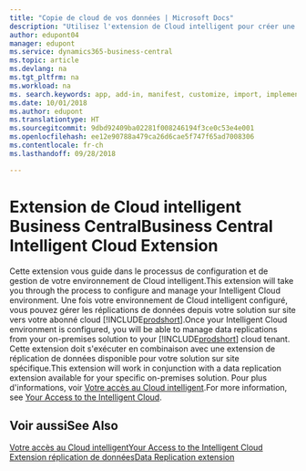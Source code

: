 ```yaml
---
title: "Copie de cloud de vos données | Microsoft Docs"
description: "Utilisez l'extension de Cloud intelligent pour créer une copie cloud de vos données afin d'être connecté au Cloud intelligent."
author: edupont04
manager: edupont
ms.service: dynamics365-business-central
ms.topic: article
ms.devlang: na
ms.tgt_pltfrm: na
ms.workload: na
ms. search.keywords: app, add-in, manifest, customize, import, implement
ms.date: 10/01/2018
ms.author: edupont
ms.translationtype: HT
ms.sourcegitcommit: 9dbd92409ba02281f008246194f3ce0c53e4e001
ms.openlocfilehash: ee12e90788a479ca26d6cae5f747f65ad7008306
ms.contentlocale: fr-ch
ms.lasthandoff: 09/28/2018

---
```


# <a name="business-central-intelligent-cloud-extension"></a><span data-ttu-id="bfd6c-103">Extension de Cloud intelligent Business Central</span><span class="sxs-lookup"><span data-stu-id="bfd6c-103">Business Central Intelligent Cloud Extension</span></span>

<span data-ttu-id="bfd6c-104">Cette extension vous guide dans le processus de configuration et de gestion de votre environnement de Cloud intelligent.</span><span class="sxs-lookup"><span data-stu-id="bfd6c-104">This extension will take you through the process to configure and manage your Intelligent Cloud environment.</span></span> <span data-ttu-id="bfd6c-105">Une fois votre environnement de Cloud intelligent configuré, vous pouvez gérer les réplications de données depuis votre solution sur site vers votre abonné cloud [!INCLUDE[prodshort](includes/prodshort.md)].</span><span class="sxs-lookup"><span data-stu-id="bfd6c-105">Once your Intelligent Cloud environment is configured, you will be able to manage data replications from your on-premises solution to your [!INCLUDE[prodshort](includes/prodshort.md)] cloud tenant.</span></span> <span data-ttu-id="bfd6c-106">Cette extension doit s'exécuter en combinaison avec une extension de réplication de données disponible pour votre solution sur site spécifique.</span><span class="sxs-lookup"><span data-stu-id="bfd6c-106">This extension will work in conjunction with a data replication extension available for your specific on-premises solution.</span></span> <span data-ttu-id="bfd6c-107">Pour plus d'informations, voir [Votre accès au Cloud intelligent](about-intelligent-cloud.md).</span><span class="sxs-lookup"><span data-stu-id="bfd6c-107">For more information, see [Your Access to the Intelligent Cloud](about-intelligent-cloud.md).</span></span>  

## <a name="see-also"></a><span data-ttu-id="bfd6c-108">Voir aussi</span><span class="sxs-lookup"><span data-stu-id="bfd6c-108">See Also</span></span>

[<span data-ttu-id="bfd6c-109">Votre accès au Cloud intelligent</span><span class="sxs-lookup"><span data-stu-id="bfd6c-109">Your Access to the Intelligent Cloud</span></span>](about-intelligent-cloud.md)  
[<span data-ttu-id="bfd6c-110">Extension réplication de données</span><span class="sxs-lookup"><span data-stu-id="bfd6c-110">Data Replication extension</span></span>](ui-extensions-data-replication.md)  

